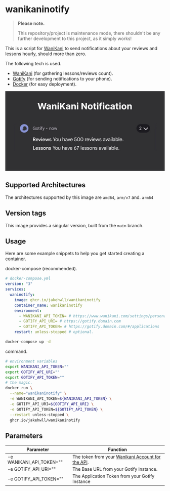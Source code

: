 # wanikaninotify

> **Please note.**
>
> This repository/project is maintenance mode, there shouldn't be any further development to this project, as it simply works!

This is a script for [WaniKani](https://www.wanikani.com/) to send notifications about your reviews and lessons hourly, should more than zero.

The following tech is used.

* [WaniKani](https://www.wanikani.com/) (for gathering lessons/reviews count).
* [Gotify](https://gotify.net/) (for sending notifications to your phone).
* [Docker](https://www.docker.com/) (for easy deployment).

![Project Preview](./preview.jpg)

## Supported Architectures

The architectures supported by this image are `amd64`, `arm/v7` and. `arm64`

## Version tags

This image provides a singular version, built from the `main` branch.

## Usage

Here are some example snippets to help you get started creating a container.

docker-compose (recommended).

```yaml
# docker-compose.yml
version: "3"
services:
  waninotify:
    image: ghcr.io/jakehwll/wanikaninotify
    container_name: wanikaninotify
    environment:
      - WANIKANI_API_TOKEN= # https://www.wanikani.com/settings/personal_access_tokens
      - GOTIFY_API_URI= # https://gotify.domain.com
      - GOTIFY_API_TOKEN= # https://gotify.domain.com/#/applications
    restart: unless-stopped # optional.
```

```sh
docker-compose up -d
```

command.

```sh
# environment variables
export WANIKANI_API_TOKEN=""
export GOTIFY_API_URI=""
export GOTIFY_API_TOKEN=""
# the magic.
docker run \
  --name="wanikaninotify" \
  -e WANIKANI_API_TOKEN=${WANIKANI_API_TOKEN} \
  -e GOTIFY_API_URI=${GOTIFY_API_URI} \
  -e GOTIFY_API_TOKEN=${GOTIFY_API_TOKEN} \
  --restart unless-stopped \
  ghcr.io/jakehwll/wanikaninotify
```

## Parameters

| Parameter                                   | Function                                                                                                      |
| ------------------------------------------- | ------------------------------------------------------------------------------------------------------------- |
| -e WANIKANI_API_TOKEN=""                    | The token from your [Wanikani Account for the API](https://www.wanikani.com/settings/personal_access_tokens). |
| -e GOTIFY_API_URI=""                        | The Base URL from your Gotify Instance.                                                                       |
| -e GOTIFY_API_TOKEN=""                      | The Application Token from your Gotify Instance                                                               |
